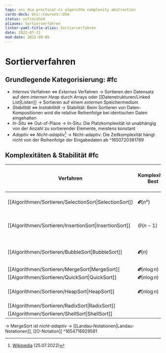 ```yaml
---
tags: uni dsa practical-cs algorithm complexity abstraction
cards-deck: Uni::Courses::DSA
status: unfinished
aliases: Sortierverfahren
linter-yaml-title-alias: Sortierverfahren
date: 2022-07-21
mod-date: 2022-09-05
---
```


# Sortierverfahren

## Grundlegende Kategorisierung: #fc
- *Internes* Verfahren $\Leftrightarrow$ *Externes* Verfahren
	-> Sortieren den Datensatz auf dem *internen Heap* durch Arrays oder [[Datenstrukturen/Linked List|Listen]]
	-> Sortieren auf einem *externen* Speichermedium
- *Stabilität* $\Leftrightarrow$ *Instabilität*
	-> Stabilität: Beim Sortieren von Daten-Kompositionen wird die relative Reihenfolge bei identischen Daten eingehalten
- *In-Situ* $\Leftrightarrow$ Out-of-Place
	-> In-Situ: Die Platzkomplexität ist unabhängig von der Anzahl zu sortierender Elemente, meistens konstant
- *Adaptiv* $\Leftrightarrow$ *Nicht-adaptiv*[^1]
	-> Nicht-adaptiv: Die Zeitkomplexität hängt nicht von der Reihenfolge der Eingabedaten ab
^1650720381789

## Komplexitäten & Stabilität #fc
| Verfahren                                              | Komplexität: **Best**     | Komplexität: **Mid**                                      | Komplexität: **Worst**                                   | **Stabilität** | In-/ Out-of-Place | Muster       |
| ------------------------------------------------------ | ------------------------- | --------------------------------------------------------- | -------------------------------------------------------- | -------------- | ----------------- | ------------ |
| [[Algorithmen/Sortieren/SelectionSort\|SelectionSort]] | $\mathbfcal{O}(n²)$       | $\Theta(\frac{n(n+1)}{2}) \rightarrow \mathbfcal{O}(n²)$  | $\mathbfcal{O}(n²)$                                      | $\times$       | In                | -            |
| [[Algorithmen/Sortieren/InsertionSort\|InsertionSort]] | $\Theta(n-1)$             | $\Theta(\frac{n(n-1)}{4}) \rightarrow \mathbfcal{O}(n²)$  | $\Theta(\frac{n(n-1)}{2}) \rightarrow \mathbfcal{O}(n²)$ | $\checkmark$   | In                | Inkrementell |
| [[Algorithmen/Sortieren/BubbleSort\|BubbleSort]]       | $\mathbfcal{O}(n)$        | $\Theta(\frac{n²}{2}) \rightarrow \mathbfcal{O}(n²)$      | $\Theta(\frac{n²}{2}) \rightarrow \mathbfcal{O}(n²)$     | $\checkmark$   | In                | Brute Force  |
| [[Algorithmen/Sortieren/MergeSort\|MergeSort]]         | $\mathbfcal{O}(n \log n)$ | $\mathbfcal{O}(n \log n)$                                 | $\mathbfcal{O}(n \log n)$                                | $\checkmark$   | Out               | D&C          |
| [[Algorithmen/Sortieren/QuickSort\|QuickSort]]         | $\mathbfcal{O}(n \log n)$ | $\approx \Theta(1,386 n*\log n)$                          | $\mathbfcal{O}(n²)$                                      | $\times$       | In                | D&C          |
| [[Algorithmen/Sortieren/HeapSort\|HeapSort]]           | $\mathbfcal{O}(n \log n)$ | $\mathbfcal{O}(n \log n)$ / $\Theta(\frac{3n}{2} \log n)$ | $\mathbfcal{O}(n \log n)$                                | $\times$       | In                | -            |
| [[Algorithmen/Sortieren/RadixSort\|RadixSort]]         |                           |                                                           |                                                          |                |                   |              |
| [[Algorithmen/Sortieren/ShellSort\|ShellSort]]         |                           |                                                           |                                                          |                |                   |              |
-> MergeSort ist *nicht-adaptiv*
-> [[Landau-Notationen|Landau-Notationen]], [[O-Notation]]
^1654716929581
[^1]: [Wikipedia](https://de.wikipedia.org/wiki/Sortierverfahren) (25.07.2022)
